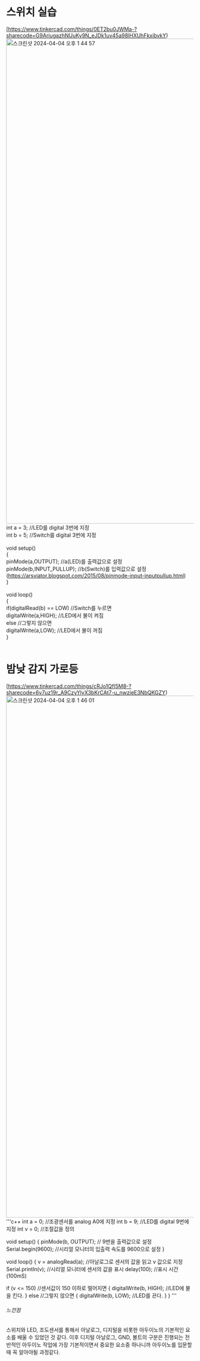 <h1>스위치 실습</h1>

[https://www.tinkercad.com/things/0ET2bu0JWMa-?sharecode=G9AriugazhNUuKy9N_eJDk1uv45a98lHXUhFkxibvkY)
<img width="1303" alt="스크린샷 2024-04-04 오후 1 44 57" src="https://github.com/sejongsmarcle/2024_Spring_SMARCLE_Snaegi_Study/assets/162942977/177fb441-b96e-426f-aa9f-44fc4728ee96">
<br>
int a = 3; //LED를 digital 3번에 지정<br>
int b = 5; //Switch를 digital 3번에 지정<br>
<br>
void setup()<br>
{<br>
  pinMode(a,OUTPUT); //a(LED)를 출력값으로 설정<br>
  pinMode(b,INPUT_PULLUP); //b(Switch)를 입력값으로 설정(https://arsviator.blogspot.com/2015/08/pinmode-input-inputpullup.html)<br>
}<br>
<br>
void loop()<br>
{<br>
  if(digitalRead(b) == LOW) //Switch를 누르면<br>
    digitalWrite(a,HIGH); //LED에서 불이 켜짐<br>
  else //그렇지 않으면<br>
    digitalWrite(a,LOW); //LED에서 불이 꺼짐<br>
}<br>
<br>
<h1>밤낮 감지 가로등</h1>

[https://www.tinkercad.com/things/cRJo1QfI5M8-?sharecode=6v7uz19r_A9CzyYlyX3bKrCAt7-u_nwzieE3NbQKGZY)
<img width="1402" alt="스크린샷 2024-04-04 오후 1 46 01" src="https://github.com/sejongsmarcle/2024_Spring_SMARCLE_Snaegi_Study/assets/162942977/9d71b4f9-6f2a-436e-92b5-0ba24d8dbcb2">
'''c++
int a = 0;  //조광센서를 analog A0에 지정
int b = 9;  //LED를 digital 9번에 지정
int v = 0;  //조절값을 정의

void setup() {
  pinMode(b, OUTPUT);  // 9번을 출력값으로 설정<br>
  Serial.begin(9600);  //시리얼 모니터의 입출력 속도를 9600으로 설정
}

void loop() {
  v = analogRead(a);  //아날로그로 센서의 값을 읽고 v 값으로 지정
  Serial.println(v);  //시리얼 모니터에 센서의 값을 표시
  delay(100);  //표시 시간 (100mS)
 
  if (v <= 150)  //센서값이 150 이하로 떨어지면
  {
    digitalWrite(b, HIGH);  //LED에 불을 킨다.
  }
  else  //그렇지 않으면
  {
    digitalWrite(b, LOW);  //LED를 끈다.
  }
}
'''
<h6>느낀점</h6>
스위치와 LED, 조도센서를 통해서 아날로그, 디지털을 비롯한 아두이노의 기본적인 요소를 배울 수 있었던 것 같다.
이후 디지털 아날로그, GND, 볼트의 구분은 진행되는 전반적인 아두이노 작업에 가장 기본적이면서 중요한 요소중 하나니까 아두이노를 입문할때 꼭 알아야될 과정같다.
